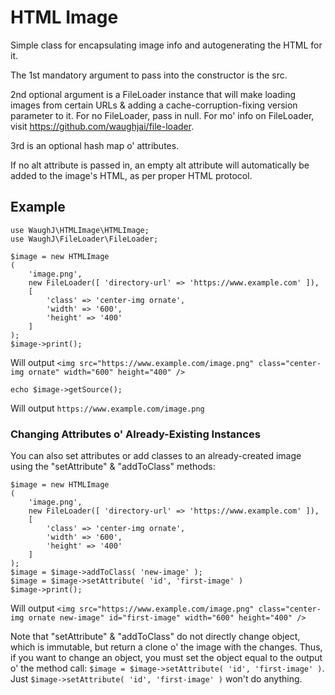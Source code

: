 HTML Image
=========================

Simple class for encapsulating image info and autogenerating the HTML for it.

The 1st mandatory argument to pass into the constructor is the src.

2nd optional argument is a FileLoader instance that will make loading images from certain URLs & adding a cache-corruption-fixing version parameter to it. For no FileLoader, pass in null. For mo' info on FileLoader, visit https://github.com/waughjai/file-loader.

3rd is an optional hash map o' attributes.

If no alt attribute is passed in, an empty alt attribute will automatically be added to the image's HTML, as per proper HTML protocol.

## Example

	use WaughJ\HTMLImage\HTMLImage;
	use WaughJ\FileLoader\FileLoader;

	$image = new HTMLImage
	(
		'image.png',
		new FileLoader([ 'directory-url' => 'https://www.example.com' ]),
		[
			'class' => 'center-img ornate',
			'width' => '600',
			'height' => '400'
		]
	);
	$image->print();

Will output `<img src="https://www.example.com/image.png" class="center-img ornate" width="600" height="400" />`

	echo $image->getSource();

Will output `https://www.example.com/image.png`

### Changing Attributes o' Already-Existing Instances

You can also set attributes or add classes to an already-created image using the "setAttribute" & "addToClass" methods:

	$image = new HTMLImage
	(
		'image.png',
		new FileLoader([ 'directory-url' => 'https://www.example.com' ]),
		[
			'class' => 'center-img ornate',
			'width' => '600',
			'height' => '400'
		]
	);
	$image = $image->addToClass( 'new-image' );
	$image = $image->setAttribute( 'id', 'first-image' )
	$image->print();

Will output `<img src="https://www.example.com/image.png" class="center-img ornate new-image" id="first-image" width="600" height="400" />`

Note that "setAttribute" & "addToClass" do not directly change object, which is immutable, but return a clone o' the image with the changes. Thus, if you want to change an object, you must set the object equal to the output o' the method call: `$image = $image->setAttribute( 'id', 'first-image' )`. Just `$image->setAttribute( 'id', 'first-image' )` won't do anything.
